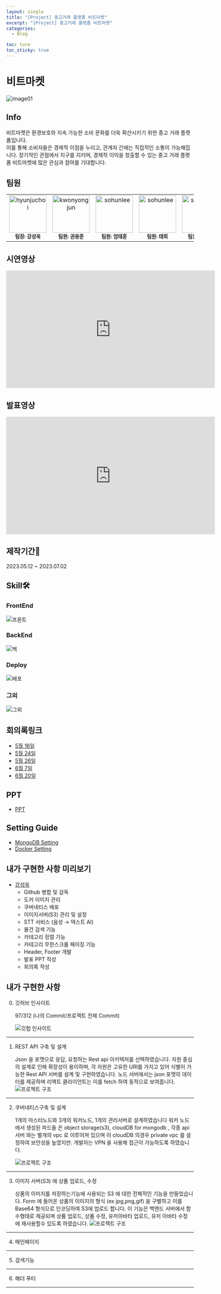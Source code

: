 ```yaml
---
layout: single
title: "[Project] 중고거래 플랫폼 비트마켓"
excerpt: "[Project] 중고거래 플랫폼 비트마켓"
categories:
  - Blog

toc: ture
toc_sticky: true
---
```


<!-- 위는 머릿말임 아래부터 포스트 본문 -->


# 비트마켓
![image01](https://github.com/PRESSANYKEYBOARD/PRESSANYKEYBOARD/assets/121652394/f6f9f596-f2d1-4c07-bcb2-768484484119)
## Info
비트마켓은 환경보호와 지속 가능한 소비 문화를 더욱 확산시키기 위한 중고 거래 플랫폼입니다.
<br>
이를 통해 소비자들은 경제적 이점을 누리고, 관계자 간에는 직접적인 소통이 가능해집니다. 장기적인 관점에서 지구를 지키며, 경제적 이익을 창출할 수 있는 중고 거래 플랫폼 비트마켓에 많은 관심과 참여를 기대합니다.

## 팀원
<table>
  <tr>
   <td align="center">
       <a href="https://github.com/ksqrt">
         <img src="https://avatars.githubusercontent.com/u/87400924?v=4" width="100px" alt="hyunjuchoi" />
       </a><br />
      <sub><b>팀장: 강성욱</b></sub>
    </td>
    <td align="center">
       <a href="https://github.com/kwonyongjun9978">
         <img src="https://avatars.githubusercontent.com/u/102017821?v=4" width="100px" alt="kwonyongjun" />
       </a><br />
      <sub><b>팀원: 권용준</b></sub>
    </td>
     <td align="center">
       <a href="https://github.com/PRESSANYKEYBOARD">
         <img src="https://avatars.githubusercontent.com/u/121652394?v=4" width="100px" alt="sohunlee" />
       </a><br />
      <sub><b>팀원: 엄태훈</b></sub>
    </td>
    <td align="center">
       <a href="https://github.com/zknight666">
         <img src="https://avatars.githubusercontent.com/u/55696400?v=4" width="100px" alt="sohunlee" />
       </a><br />
      <sub><b>팀원: 태희</b></sub>
    </td>
    <td align="center">
       <a href="https://github.com/sunghunaaa">
         <img src="https://avatars.githubusercontent.com/u/121652427?v=4" width="100px" alt="sohunlee" />
       </a><br />
      <sub><b>팀원: 변성훈</b></sub>
    </td>
    <td align="center">
       <a href="https://github.com/ConchK">
         <img src="https://avatars.githubusercontent.com/u/121652343?v=4" width="100px" alt="sohunlee" />
       </a><br />
      <sub><b>팀원: 김소라</b></sub>
    </td>
    <td align="center">
       <a href="https://github.com/gkdltjdrms">
         <img src="https://avatars.githubusercontent.com/u/121652277?v=4" width="100px" alt="sohunlee" />
       </a><br />
      <sub><b>팀원: 송성근</b></sub>
    </td>
    <td align="center">
       <a href="https://github.com/dlqhdwo1">
         <img src="https://avatars.githubusercontent.com/u/50074996?v=4" width="100px" alt="sohunlee" />
       </a><br />
      <sub><b>팀원: 이정규</b></sub>
    </td>
  </tr>
</table>

## 시연영상
<iframe width="560" height="315" src="https://www.youtube.com/embed/r1s1CykqKn0" title="YouTube video player" frameborder="0" allow="accelerometer; autoplay; clipboard-write; encrypted-media; gyroscope; picture-in-picture; web-share" allowfullscreen></iframe>

## 발표영상
<iframe width="560" height="315" src="https://www.youtube.com/embed/DRvHcAkLTAU?start=1649" title="YouTube video player" frameborder="0" allow="accelerometer; autoplay; clipboard-write; encrypted-media; gyroscope; picture-in-picture; web-share" allowfullscreen></iframe>


## 제작기간📆
2023.05.12 ~ 2023.07.02



## Skill🛠

### FrontEnd
<img src="https://lh3.googleusercontent.com/u/0/drive-viewer/AITFw-wqBGJYPY_Z2EgNihUQkRoqVHJ54tNdWP_LGDku1FurGMsd0XkZc4F_Pzns3ESRH8Gf3XEeoN-CoMDA1zrezOP6sNpP=w2560-h1413" alt="프론트">

### BackEnd
<img src="https://lh3.googleusercontent.com/u/0/drive-viewer/AITFw-wTWl0NU_LlXFR7WxsjiwR116X6vGDePuf46QwlOk2ihz-1kCifeMVeU2-JMctkaqXmTdA5UAU4OQql8zw0BV8BUJPO5w=w2560-h1413" alt="백" >

### Deploy
<img src="https://lh3.googleusercontent.com/u/0/drive-viewer/AITFw-yY97LeIuCLoGKiG_9zQiZgU9X1zs4bLcRdD1rOSRJNnPNu9jz8c5xEes1MHSD1DeS8HwReuxam4UWHnDEumDQ4RsLX3A=w2560-h1413" alt="배포" >

### 그외
<img src="https://lh3.googleusercontent.com/u/0/drive-viewer/AITFw-xXsi96alCLFVWgUK0MkjUnQxcbZRv-bVLo7CoK-Ogp8OYinXxbN98tWzu8fIuvFzr6kPCEN2hVcorDHOCHUzkjo6M-=w2560-h1413" alt="그외" >


## 회의록링크
* [5월 16일](https://difficult-wing-0b1.notion.site/2023-05-16-eb0a51bc8326424e9d169b1948120140)<br>
* [5월 24일](https://difficult-wing-0b1.notion.site/2023-05-24-7dd0bb8416cd49d6ac6cbeb65aaeb64b)<br>
* [5월 26일](https://difficult-wing-0b1.notion.site/2023-05-26-d8488e96ca7e4e59b0db9a97cc9fa9bb)<br>
* [6월 7일](https://difficult-wing-0b1.notion.site/2023-06-07-59f4a2cede2246b9b5950d9c60b7fe44?pvs=4)<br>
* [6월 20일](https://difficult-wing-0b1.notion.site/2023-06-20-e4bc8cf84d514f98869a5949ee442853?pvs=4)<br>

## PPT
* [PPT](https://www.canva.com/design/DAFlqRNOHns/Vfh2agL7aMnATAE47xbCOA/edit?utm_content=DAFlqRNOHns&utm_campaign=designshare&utm_medium=link2&utm_source=sharebutton)

## Setting Guide
* [MongoDB Setting](https://drive.google.com/file/d/1iBN40hOUbFdv5njA2lWqlsLYoXYBJ4Od/view?usp=sharing)
* [Docker Setting](https://drive.google.com/file/d/1zWK79267pngBbFLRd9a2W_c8-N57ZrBP/view?usp=sharing)

## 내가 구현한 사항 미리보기

* [강성욱](https://github.com/ksqrt)
  - Github 병합 및 감독  
  - 도커 이미지 관리 
  - 쿠버네티스 배포  
  - 이미지서버(S3) 관리 및 설정  
  - STT 서비스 (음성 → 텍스트 AI)  
  - 물건 검색 기능 
  - 카테고리 정렬 기능 
  - 카테고리 무한스크롤 페이징 기능
  - Header, Footer 개발
  - 발표 PPT 작성
  - 회의록 작성

## 내가 구현한 사항

0. 깃허브 인사이트

   97/312 (나의 Commit/프로젝트 전체 Commit)

   <img src="https://lh3.googleusercontent.com/u/0/drive-viewer/AITFw-zVb5PQfdGTx-FDnYClX3cc8EPyugOyoyyQHxvtkfYA1w3C-Q5-oRVZ1HaG5H1w0yxEzIeKO5IqhpeRrb1cTtfemMWR0Q=w2560-h1365" alt="깃헙 인사이트">

---
1. REST API 구축 및 설계  
  
   Json 을 포맷으로 응답, 요청하는 Rest api 아키텍처를 선택하였습니다.
   자원 중심의 설계로 인해 확장성이 용이하며, 각 자원은 고유한 URI를 가지고 있어 식별이 가능한 Rest API 서버를 설계 및 구현하였습니다.
   노드 서버에서는 json 포맷의 데이터를 제공하며 리액트 클라이언트는 이를 fetch 하여 동적으로 보여줍니다. 
   <img src="https://lh3.googleusercontent.com/u/0/drive-viewer/AITFw-zv3iNuEzLJ4LezJ_t82trMxy4u0w2cEzmw0a2JMOz96tt53MNtPPYPSGdzp8ReMewn-EWn05myHlZWEk6pMYvlnuOZrA=w2560-h1413" alt="프로젝트 구조">
---
2. 쿠버네티스구축 및 설계

   1개의 마스터노드와 3개의 워커노드, 1개의 관리서버로 설계하였습니다
   워커 노드에서 생성된 파드들 은 object storage(s3), cloudDB for mongodb , 각종 api 서버 
   와는 별개의 vpc 로 이루어져 있으며 이 cloudDB 의경우 private vpc 를 설정하여 보안성을
   높였지만. 개발자는 VPN 을 사용해 접근이 가능하도록 하였습니다.
   
   <img src="https://lh3.googleusercontent.com/u/0/drive-viewer/AITFw-zM4Hp5k9NiM9B4JNdxXMn3vHtK4bFWTGal3M2Us9IDuCVRiohShnfHur8M_ouybd-2J96q2esh9AlGMpXPmOcYBrMCzg=w2560-h1413" alt="프로젝트 구조">
---
3. 이미지 서버(S3) 에 상품 업로드, 수정
   
   상품의 이미지를 저장하는기능에 사용되는 S3 에 대한 전체적인 기능을 만들었습니다.
   Form 에 들어온 상품의 이미지의 형식 (ex jpg,png,gif) 을 구별하고 이를 Base64 형식으로 인코딩하여 S3에 업로드 합니다.
   이 기능은 백엔드 서버에서 함수형태로 제공되며
   상품 업로드, 상품 수정, 유저아바타 업로드, 유저 아바타 수정 에 재사용할수 있도록 하였습니다.
   <img src="https://lh3.googleusercontent.com/u/0/drive-viewer/AITFw-yYgIc0r6okTwnDfRGWb-crqgTkdeP1gmTTPBRjX6R1BtpScTn4STjCAoovS-FeWUiuZGSh1dBAmJdyDKqghRem1utLJg=w2560-h1413" alt="프로젝트 구조">

---

4. 메인페이지

---

5. 검색기능

---

6. 해더 푸터

---
